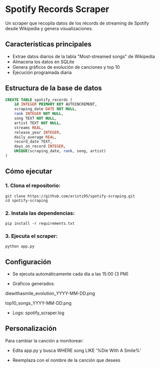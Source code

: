 # Spotify Records Scraper

Un scraper que recopila datos de los récords de streaming de Spotify desde Wikipedia y genera visualizaciones.

## Características principales
- Extrae datos diarios de la tabla "Most-streamed songs" de Wikipedia
- Almacena los datos en SQLite
- Genera gráficos de evolución de canciones y top 10
- Ejecución programada diaria

## Estructura de la base de datos
```sql
CREATE TABLE spotify_records (
    id INTEGER PRIMARY KEY AUTOINCREMENT,
    scraping_date DATE NOT NULL,
    rank INTEGER NOT NULL,
    song TEXT NOT NULL,
    artist TEXT NOT NULL,
    streams REAL,
    release_year INTEGER,
    daily_average REAL,
    record_date TEXT,
    days_on_record INTEGER,
    UNIQUE(scraping_date, rank, song, artist)
)
```

## Cómo ejecutar
### 1. Clona el repositorio:
```
git clone https://github.com/aristi95/spotify-scraping.git
cd spotify-scraping
```

### 2. Instala las dependencias:
```
pip install -r requirements.txt
```

### 3. Ejecuta el scraper:
```
python app.py
```

## Configuración
- Se ejecuta automáticamente cada día a las 15:00 (3 PM)

- Gráficos generados:

diewithasmile_evolution_YYYY-MM-DD.png

top10_songs_YYYY-MM-DD.png

- Logs: spotify_scraper.log

## Personalización
Para cambiar la canción a monitorear:

- Edita app.py y busca WHERE song LIKE '%Die With A Smile%'

- Reemplaza con el nombre de la canción que desees


